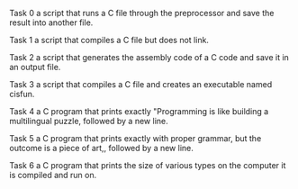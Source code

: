 Task 0
a script that runs a C file through the preprocessor and save the result into another file.

Task 1
a script that compiles a C file but does not link.

Task 2
 a script that generates the assembly code of a C code and save it in an output file.

Task 3  a script that compiles a C file and creates an executable named cisfun.

Task 4
 a C program that prints exactly "Programming is like building a multilingual puzzle, followed by a new line.

Task 5
 a C program that prints exactly with proper grammar, but the outcome is a piece of art,, followed by a new line.

Task 6
 a C program that prints the size of various types on the computer it is compiled and run on.
